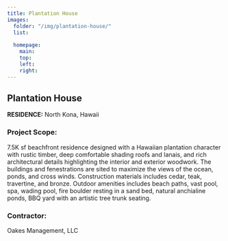 ```yaml
---
title: Plantation House
images:
  folder: "/img/plantation-house/"
  list:
    
  homepage:
    main: 
    top: 
    left: 
    right: 
---
```

## Plantation House

**RESIDENCE:** North Kona, Hawaii

### Project Scope:
7.5K sf beachfront residence designed with a Hawaiian plantation character with rustic timber,
deep comfortable shading roofs and lanais, and rich architectural details highlighting the interior and exterior
woodwork. The buildings and fenestrations are sited to maximize the views of the ocean, ponds, and cross
winds.
Construction materials includes cedar, teak, travertine, and bronze. Outdoor amenities includes beach paths,
vast pool, spa, wading pool, fire boulder resting in a sand bed, natural anchialine ponds, BBQ yard with an
artistic tree trunk seating.

### Contractor:
Oakes Management, LLC
